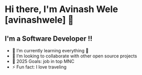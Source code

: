 # Hi there, I'm Avinash Wele [avinashwele] 👋 

## I'm a Software Developer !!

- 🌱 I’m currently learning everything 🤣
- 👯 I’m looking to collaborate with other open source projects
- 🥅 2025 Goals: job in top MNC 
- ⚡ Fun fact: I love traveling


